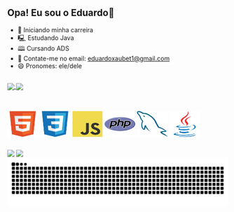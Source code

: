 ## Opa! Eu sou o Eduardo👋

- 🌱 Iniciando minha carreira
- 🖳  Estudando Java
- 🕮 Cursando ADS
- 💬 Contate-me no email: eduardoxaubet1@gmail.com
- 😄 Pronomes: ele/dele

##

<a href="https://github.com/EXTProgrammer">
  <img height="180em" align="center" src="https://github-readme-stats.vercel.app/api?username=EXTProgrammer&show_icons=true&theme=catppuccin_mocha&rank_icon=github&card_width=200px" />
</a>
<a href="https://github.com/EXTProgrammer">
  <img height="180em" align="center" src="https://github-readme-stats.vercel.app/api/top-langs/?username=EXTProgrammer&layout=donut&theme=catppuccin_mocha&hide_progress=true" />
</a>

##

<div style="display: inline_block"><br>
  <img align="center" alt="HTML" height="60" width="70" src="https://raw.githubusercontent.com/devicons/devicon/master/icons/html5/html5-original.svg">
  <img align="center" alt="CSS" height="60" width="70" src="https://raw.githubusercontent.com/devicons/devicon/master/icons/css3/css3-original.svg">
  <img align="center" alt="JS" height="60" width="70" src="https://github.com/devicons/devicon/blob/master/icons/javascript/javascript-original.svg">
  <img align="center" alt="PHP" height="60" width="70" src="https://github.com/devicons/devicon/blob/master/icons/php/php-original.svg">
  <img align="center" alt="SQL" height="60" width="70" src="https://github.com/devicons/devicon/blob/master/icons/mysql/mysql-original.svg">
  <img align="center" alt="Java" height="60" width="70" src="https://github.com/devicons/devicon/blob/master/icons/java/java-original.svg">
</div>

##

<div>
  <a href="https://www.linkedin.com/in/eduardo-xaubet-tarigo" target="_blank"><img src="https://img.shields.io/badge/-LinkedIn-%230077B5?style=for-the-badge&logo=linkedin&logoColor=white" target="_blank"></a>
  <a href = "mailto:eduardoaxaubet1@gmail.com"><img src="https://img.shields.io/badge/-Gmail-%23333?style=for-the-badge&logo=gmail&logoColor=white" target="_blank"></a>
</div>

<picture>
  <source media="(prefers-color-scheme: dark)" srcset="https://raw.githubusercontent.com/EXTProgrammer/EXTProgrammer/output/github-contribution-grid-snake-dark.svg">
  <source media="(prefers-color-scheme: light)" srcset="https://raw.githubusercontent.com/EXTProgrammer/EXTProgrammer/output/github-contribution-grid-snake.svg">
  <img alt="github contribution grid snake animation" src="https://raw.githubusercontent.com/EXTProgrammer/EXTProgrammer/output/github-contribution-grid-snake.svg">
</picture>
